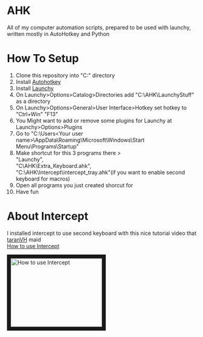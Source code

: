 # AHK
All of my computer automation scripts, prepared to be used with launchy, written mostly in AutoHotkey and Python


# How To Setup
1. Clone this repository into "C:\" directory
2. Install [Autohotkey](https://www.autohotkey.com/download/)
3. Install [Launchy](https://www.launchy.net/download.php)
4. On Launchy>Options>Catalog>Directories add "C:\AHK\LaunchyStuff" as a directory
5. On Launchy>Options>General>User Interface>Hotkey set hotkey to "Ctrl+Win" "F13"
6. You Might want to add or remove some plugins for Launchy at Launchy>Options>Plugins
7. Go to "C:\Users\<Your user name>\AppData\Roaming\Microsoft\Windows\Start Menu\Programs\Startup"
8. Make shortcut for this 3 programs there >  
  "Launchy",  
  "C\AHK\Extra_Keyboard.ahk",  
  "C:\AHK\Intercept\intercept_tray.ahk"(if you want to enable second keyboard for macros)  
9. Open all programs you just created shorcut for
10. Have fun


# About Intercept
I installed intercept to use second keyboard with this nice tutorial video that [taranVH](https://github.com/TaranVH/2nd-keyboard) maid  
[How to use Intercept](https://www.youtube.com/watch?v=y3e_ri-vOIo)

<a href="http://www.youtube.com/watch?feature=player_embedded&v=y3e_ri-vOIo
" target="_blank"><img src="http://img.youtube.com/vi/y3e_ri-vOIo/0.jpg" 
alt="How to use Intercept" width="240" height="180" border="10" /></a>

